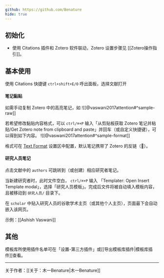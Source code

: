 ```yaml
---
github: https://github.com/Benature
hide: true
---
```

## 初始化

- 使用 Citations 插件和 Zotero 软件联动，Zotero 设置步骤见 [[Zotero操作指引]]。

## 基本使用

使用 Citations 快捷键 `ctrl+shift+E/O` 呼出面板，选择文献打开

#### 笔记黏贴
如需手动复制 Zotero 中的高亮笔记，如
![[@vaswani2017attention#^sample-raw]]

若希望修改黏贴内容格式，可以 `ctrl/⌘+P` 输入「从剪贴板获取 Zotero 笔记并粘贴/Get Zotero note from clipboard and paste」并回车（或自定义快捷键），可以得到如下内容。
![[@vaswani2017attention#^sample-format]]

格式可在 [Text Format](obsidian://show-plugin?id=obsidian-text-format) 设置区中配置，默认笔记携带了 Zotero 的反链（🔖）。

#### 研究人员笔记
点击文献中的 `authors` 可跳转到（或创建）相应研究者笔记。

当新建研究者时，此时文件空白， `ctrl/⌘+P` 输入 「Templater: Open Insert Template modal」，选择「研究人员模板」。完成后文件将被自动填入模板内容，且被移动到 `研究人员/` 目录下。

在 `scholar` 中贴入研究人员的谷歌学术主页（或其他个人主页），页面最下会自动嵌入该网页。

示例：[[Ashish Vaswani]]

## 其他

模板库所使用插件名单可在「设置-第三方插件」或[[导出模板库插件|模板库插件]]查看。

---

关于作者：[[关于：木一Benature|木一Benature]]
